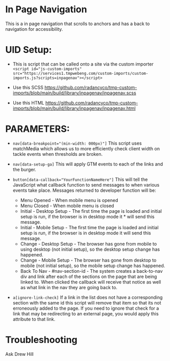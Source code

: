 # In Page Navigation

This is a in page navigation that scrolls to anchors and has a back to navigation for accessibility.

# UID Setup:
* This is script that can be called onto a site via the custom importer `<script id="js-custom-imports" src="https://services1.tmpwebeng.com/custom-imports/custom-imports.js?scripts=inpagenav"></script>`

* Use this SCSS https://github.com/radancyco/tmp-custom-imports/blob/main/build/library/inpagenav/inpagenav.scss

* Use this HTML https://github.com/radancyco/tmp-custom-imports/blob/main/build/library/inpagenav/inpagenav.html

# PARAMETERS:

* `nav[data-breakpoint="(min-width: 000px)"]`
  This script uses matchMedia which allows us to more efficiently check client width on tackle events when thresholds are broken.

* `nav[data-setup-ga]`
  This will apply GTM events to each of the links and the burger.

* `button[data-callback="YourFunctionNameHere"]`
  This will tell the JavaScript what callback function to send messages to when various events take place. Messages returned to developer function will be:
  * Menu Opened - When mobile menu is opened
  * Menu Closed - When mobile menu is closed
  * Initial - Desktop Setup - The first time the page is loaded and initial setup is run, if the browser is in desktop mode it * will send this message.
  * Initial - Mobile Setup - The first time the page is loaded and initial setup is run, if the browser is in desktop mode it will send this message.
  * Change - Desktop Setup - The browser has gone from mobile to using desktop (not initial setup), so the desktop setup change has happened.
  * Change - Mobile Setup - The browser has gone from desktop to mobile (not initial setup), so the mobile setup change has happened.
  * Back To Nav - #nav-section-id - The system creates a back-to-nav div and link after each of the sections on the page that are being linked to. When clicked the callback will receive that notice as well as what link in the nav they are going back to.
  
*  `a[ignore-link-check]`
If a link in the list does not have a corresponding section with the same id this script will remove that item so that its not erroneously added to the page. If you need to ignore that check for a link that may be redirecting to an external page, you would apply this attribute to that link.

# Troubleshooting
Ask Drew Hill
